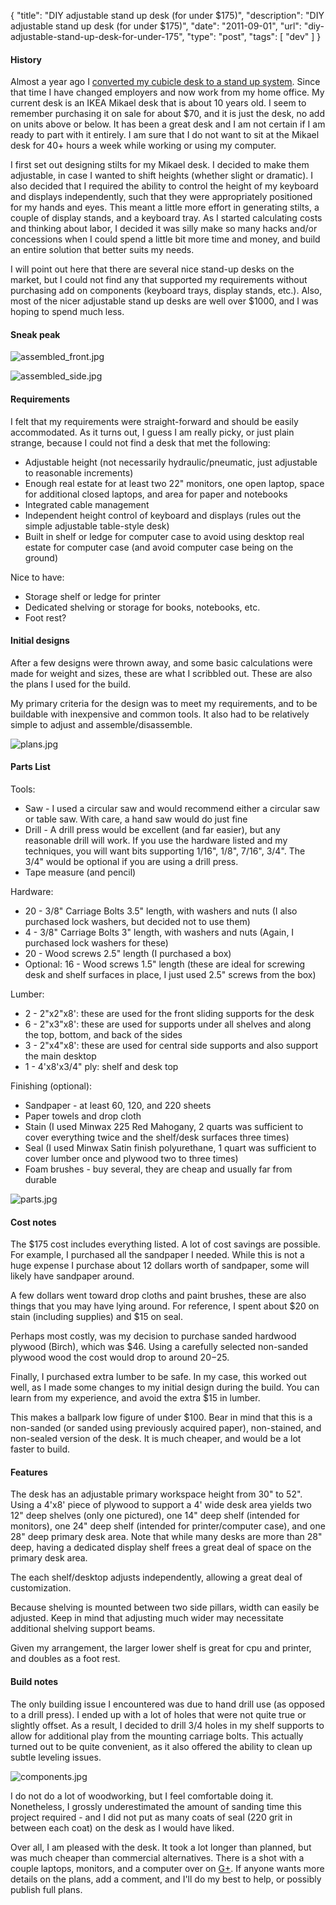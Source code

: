 {
  "title": "DIY adjustable stand up desk (for under $175)",
  "description": "DIY adjustable stand up desk (for under $175)",
  "date": "2011-09-01",
  "url": "diy-adjustable-stand-up-desk-for-under-175",
  "type": "post",
  "tags": [
    "dev"
  ]
}
#### History

Almost a year ago I [converted my cubicle desk to a stand up system](http://imperialwicket.com/standing-in-the-cube). Since that time I have changed employers and now work from my home office. My current desk is an IKEA Mikael desk that is about 10 years old. I seem to remember purchasing it on sale for about $70, and it is just the desk, no add on units above or below. It has been a great desk and I am not certain if I am ready to part with it entirely. I am sure that I do not want to sit at the Mikael desk for 40+ hours a week while working or using my computer.

I first set out designing stilts for my Mikael desk. I decided to make them adjustable, in case I wanted to shift heights (whether slight or dramatic). I also decided that I required the ability to control the height of my keyboard and displays independently, such that they were appropriately positioned for my hands and eyes. This meant a little more effort in generating stilts, a couple of display stands, and a keyboard tray. As I started calculating costs and thinking about labor, I decided it was silly make so many hacks and/or concessions when I could spend a little bit more time and money, and build an entire solution that better suits my needs.

I will point out here that there are several nice stand-up desks on the market, but I could not find any that supported my requirements without purchasing add on components (keyboard trays, display stands, etc.). Also, most of the nicer adjustable stand up desks are well over $1000, and I was hoping to spend much less.

#### Sneak peak

![assembled_front.jpg](/files/assembled_front.jpg)

![assembled_side.jpg](/files/assembled_side.jpg)

#### Requirements

I felt that my requirements were straight-forward and should be easily accommodated. As it turns out, I guess I am really picky, or just plain strange, because I could not find a desk that met the following:

*   Adjustable height (not necessarily hydraulic/pneumatic, just adjustable to reasonable increments)
*   Enough real estate for at least two 22" monitors, one open laptop, space for additional closed laptops, and area for paper and notebooks
*   Integrated cable management
*   Independent height control of keyboard and displays (rules out the simple adjustable table-style desk)
*   Built in shelf or ledge for computer case to avoid using desktop real estate for computer case (and avoid computer case being on the ground)

Nice to have:

*   Storage shelf or ledge for printer
*   Dedicated shelving or storage for books, notebooks, etc.
*   Foot rest?

#### Initial designs

After a few designs were thrown away, and some basic calculations were made for weight and sizes, these are what I scribbled out. These are also the plans I used for the build. 

My primary criteria for the design was to meet my requirements, and to be buildable with inexpensive and common tools. It also had to be relatively simple to adjust and assemble/disassemble.

![plans.jpg](/files/plans.jpg)

#### Parts List

Tools:

*   Saw - I used a circular saw and would recommend either a circular saw or table saw. With care, a hand saw would do just fine
*   Drill - A drill press would be excellent (and far easier), but any reasonable drill will work.  If you use the hardware listed and my techniques, you will want bits supporting 1/16", 1/8", 7/16", 3/4".  The 3/4" would be optional if you are using a drill press.
*   Tape measure (and pencil)

Hardware:

*   20 - 3/8" Carriage Bolts 3.5" length, with washers and nuts (I also purchased lock washers, but decided not to use them)
*   4 - 3/8" Carriage Bolts 3" length, with washers and nuts (Again, I purchased lock washers for these)
*   20 - Wood screws 2.5" length (I purchased a box)
*   Optional: 16 - Wood screws 1.5" length (these are ideal for screwing desk and shelf surfaces in place, I just used 2.5" screws from the box)

Lumber:

*   2 - 2"x2"x8': these are used for the front sliding supports for the desk
*   6 - 2"x3"x8': these are used for supports under all shelves and along the top, bottom, and back of the sides
*   3 - 2"x4"x8': these are used for central side supports and also support the main desktop
*   1 - 4'x8'x3/4" ply: shelf and desk top

Finishing (optional):

*   Sandpaper - at least 60, 120, and 220 sheets
*   Paper towels and drop cloth
*   Stain (I used Minwax 225 Red Mahogany, 2 quarts was sufficient to cover everything twice and the shelf/desk surfaces three times)
*   Seal (I used Minwax Satin finish polyurethane, 1 quart was sufficient to cover lumber once and plywood two to three times)
*   Foam brushes - buy several, they are cheap and usually far from durable

![parts.jpg](/files/parts.jpg)

#### Cost notes

The $175 cost includes everything listed. A lot of cost savings are possible. For example, I purchased all the sandpaper I needed. While this is not a huge expense I purchase about 12 dollars worth of sandpaper, some will likely have sandpaper around. 

A few dollars went toward drop cloths and paint brushes, these are also things that you may have lying around. For reference, I spent about $20 on stain (including supplies) and $15 on seal.

Perhaps most costly, was my decision to purchase sanded hardwood plywood (Birch), which was $46\. Using a carefully selected non-sanded plywood wood the cost would drop to around $20-$25.

Finally, I purchased extra lumber to be safe. In my case, this worked out well, as I made some changes to my initial design during the build. You can learn from my experience, and avoid the extra $15 in lumber.

This makes a ballpark low figure of under $100\. Bear in mind that this is a non-sanded (or sanded using previously acquired paper), non-stained, and non-sealed version of the desk. It is much cheaper, and would be a lot faster to build.

#### Features

The desk has an adjustable primary workspace height from 30" to 52". Using a 4'x8' piece of plywood to support a 4' wide desk area yields two 12" deep shelves (only one pictured), one 14" deep shelf (intended for monitors), one 24" deep shelf (intended for printer/computer case), and one 28" deep primary desk area. Note that while many desks are more than 28" deep, having a dedicated display shelf frees a great deal of space on the primary desk area.

The each shelf/desktop adjusts independently, allowing a great deal of customization.

Because shelving is mounted between two side pillars, width can easily be adjusted. Keep in mind that adjusting much wider may necessitate additional shelving support beams.

Given my arrangement, the larger lower shelf is great for cpu and printer, and doubles as a foot rest.

#### Build notes

The only building issue I encountered was due to hand drill use (as opposed to a drill press). I ended up with a lot of holes that were not quite true or slightly offset. As a result, I decided to drill 3/4 holes in my shelf supports to allow for additional play from the mounting carriage bolts. This actually turned out to be quite convenient, as it also offered the ability to clean up subtle leveling issues. 

![components.jpg](/files/components.jpg)

I do not do a lot of woodworking, but I feel comfortable doing it. Nonetheless, I grossly underestimated the amount of sanding time this project required - and I did not put as many coats of seal (220 grit in between each coat) on the desk as I would have liked.

Over all, I am pleased with the desk. It took a lot longer than planned, but was much cheaper than commercial alternatives. There is a shot with a couple laptops, monitors, and a computer over on [G+](https://plus.google.com/105852617539894761688/posts/F4sN8nUdQMK). If anyone wants more details on the plans, add a comment, and I'll do my best to help, or possibly publish full plans.
